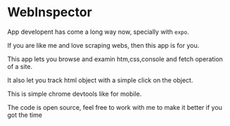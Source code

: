 # WebInspector

App developent has come a long way now, specially with `expo`.

If you are like me and love scraping webs, then this app is for you.

This app lets you browse and examin htm,css,console and fetch operation of a site.

It also let you track html object with a simple click on the object.

This is simple chrome devtools like for mobile.

The code is open source, feel free to work with me to make it better if you got the time
